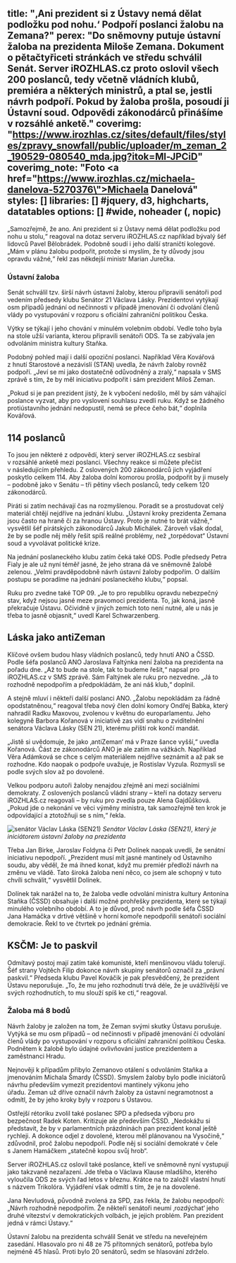 title: "‚Ani prezident si z Ústavy nemá dělat podložku pod nohu.‘ Podpoří poslanci žalobu na Zemana?"
perex: "Do sněmovny putuje ústavní žaloba na prezidenta Miloše Zemana. Dokument o pětačtyřiceti stránkách ve středu schválil Senát. Server iROZHLAS.cz proto oslovil všech 200 poslanců, tedy včetně vládních klubů, premiéra a některých ministrů, a ptal se, jestli návrh podpoří. Pokud by žaloba prošla, posoudí ji Ústavní soud. Odpovědi zákonodárců přinášíme v rozsáhlé anketě."
coverimg: "https://www.irozhlas.cz/sites/default/files/styles/zpravy_snowfall/public/uploader/m_zeman_2_190529-080540_mda.jpg?itok=Ml-JPCiD"
coverimg_note: "Foto <a href=\"https://www.irozhlas.cz/michaela-danelova-5270376\">Michaela Danelová</a>"
styles: []
libraries: [] #jquery, d3, highcharts, datatables
options: [] #wide, noheader (, nopic)
---

„Samozřejmě, že ano. Ani prezident si z Ústavy nemá dělat podložku pod nohu u stolu,“ reagoval na dotaz serveru iROZHLAS.cz například bývalý šéf lidovců Pavel Bělobrádek. Podobně soudí i jeho další straničtí kolegové. „Mám v plánu žalobu podpořit, protože si myslím, že ty důvody jsou opravdu vážné,“ řekl zas někdejší ministr Marian Jurečka.

<right>
<h3>Ústavní žaloba</h3>

<p>Senát schválil tzv. širší návrh ústavní žaloby, kterou připravili senátoři pod vedením předsedy klubu Senátor 21 Václava Lásky. Prezidentovi vytýkají osm případů jednání od nečinnosti v případě jmenování či odvolání členů vlády po vystupování v rozporu s oficiální zahraniční politikou Česka.</p>

<p>Výtky se týkají i jeho chování v minulém volebním období. Vedle toho byla na stole užší varianta, kterou připravili senátoři ODS. Ta se zabývala jen odvoláním ministra kultury Staňka.</p>
</right>

Podobný pohled mají i další opoziční poslanci. Například Věra Kovářová z hnutí Starostové a nezávislí (STAN) uvedla, že návrh žaloby rovněž podpoří. „Jeví se mi jako dostatečně odůvodněný a zralý,“ napsala v SMS zprávě s tím, že by měl iniciativu podpořit i sám prezident Miloš Zeman.

„Pokud si je pan prezident jistý, že k vybočení nedošlo, měl by sám váhající poslance vyzvat, aby pro vyslovení souhlasu zvedli ruku. Když se žádného protiústavního jednání nedopustil, nemá se přece čeho bát,“ doplnila Kovářová.

## 114 poslanců

To jsou jen některé z odpovědí, který server iROZHLAS.cz sesbíral v rozsáhlé anketě mezi poslanci. Všechny reakce si můžete přečíst v následujícím přehledu. Z oslovených 200 zákonodárců jich vyjádření poskytlo celkem 114. Aby žaloba dolní komorou prošla, podpořit by ji musely – podobně jako v Senátu – tři pětiny všech poslanců, tedy celkem 120 zákonodárců.

<wide>
  <div id="anketa-wrapper"></div>
</wide>

Piráti si zatím nechávají čas na rozmyšlenou. Poradit se a prostudovat celý materiál chtějí nejdříve na jednání klubu. „Ústavní kroky prezidenta Zemana jsou často na hraně či za hranou Ústavy. Proto je nutné to brát vážně,“ vysvětlil šéf pirátských zákonodárců Jakub Michálek. Zároveň však dodal, že by se podle něj měly řešit spíš reálné problémy, než „torpédovat“ Ústavní soud a vyvolávat politické krize.

Na jednání poslaneckého klubu zatím čeká také ODS. Podle předsedy Petra Fialy je ale už nyní téměř jasné, že jeho strana dá ve sněmovně žalobě zelenou. „Velmi pravděpodobně návrh ústavní žaloby podpořím. O dalším postupu se poradíme na jednání poslaneckého klubu,“ popsal.

Ruku pro zvedne také TOP 09. „Je to pro republiku opravdu nebezpečný stav, když nejsou jasné meze pravomoci prezidenta. To, jak koná, jasně překračuje Ústavu. Očividně v jiných zemích toto není nutné, ale u nás je třeba to jasně objasnit,“ uvedl Karel Schwarzenberg.

## Láska jako antiZeman

Klíčové ovšem budou hlasy vládních poslanců, tedy hnutí ANO a ČSSD. Podle šéfa poslanců ANO Jaroslava Faltýnka není žaloba na prezidenta na pořadu dne. „Až to bude na stole, tak to budeme řešit,“ napsal pro iROZHLAS.cz v SMS zprávě. Sám Faltýnek ale ruku pro nezvedne. „Já to rozhodně nepodpořím a předpokládám, že ani náš klub,“ doplnil.

A stejně mluví i někteří další poslanci ANO. „Žalobu nepokládám za řádně opodstatněnou,“ reagoval třeba nový člen dolní komory Ondřej Babka, který nahradil Radku Maxovou, zvolenou v květnu do europarlamentu. Jeho kolegyně Barbora Kořanová v iniciativě zas vidí snahu o zviditelnění senátora Václava Lásky (SEN 21), kterému příští rok končí mandát.

„Jistě si uvědomuje, že jako ‚antiZeman‘ má v Praze šance vyšší,“ uvedla Kořanová.
Část ze zákonodárců ANO je ale zatím na vážkách. Například Věra Adámková se chce s celým materiálem nejdříve seznámit a až pak se rozhodne. Kdo naopak o podpoře uvažuje, je Rostislav Vyzula. Rozmyslí se podle svých slov až po dovolené.

Velkou podporu autoři žaloby nenajdou zřejmě ani mezi sociálními demokraty. Z oslovených poslanců vládní strany – kteří na dotazy serveru iROZHLAS.cz reagovali – by ruku pro zvedla pouze Alena Gajdůšková. „Pokud jde o nekonání ve věci výměny ministra, tak samozřejmě ten krok je odpovídající a ztotožňuji se s ním,“ řekla.

![senátor Václav Láska (SEN21)](https://www.irozhlas.cz/sites/default/files/styles/zpravy_fotogalerie_medium/public/uploader/laska_190709-153444_kno.jpg?itok=S4EtKMC5)
_Senátor Václav Láska (SEN21), který je iniciátorem ústavní žaloby na prezidenta_

Třeba Jan Birke, Jaroslav Foldyna či Petr Dolínek naopak uvedli, že senátní iniciativu nepodpoří. „Prezident musí mít jasné mantinely od Ústavního soudu, aby věděl, že má ihned konat, když mu premiér předloží návrh na změnu ve vládě. Tato široká žaloba není něco, co jsem ale schopný v tuto chvíli schválit,“ vysvětlil Dolínek.

Dolínek tak narážel na to, že žaloba vedle odvolání ministra kultury Antonína Staňka (ČSSD) obsahuje i další možné prohřešky prezidenta, které se týkají minulého volebního období. A to je důvod, proč návrh podle šéfa ČSSD Jana Hamáčka v drtivé většině v horní komoře nepodpořili senátoři sociální demokracie. Řekl to ve čtvrtek po jednání grémia.

## KSČM: Je to paskvil

Odmítavý postoj mají zatím také komunisté, kteří menšinovou vládu tolerují. Šéf strany Vojtěch Filip dokonce návrh skupiny senátorů označil za „právní paskvil.“ Předseda klubu Pavel Kováčik je pak přesvědčený, že prezident Ústavu neporušuje. „To, že mu jeho rozhodnutí trvá déle, že je uvážlivější ve svých rozhodnutích, to mu slouží spíš ke cti,“ reagoval.

<left>
<h3>Žaloba má 8 bodů</h3>
<p>Návrh žaloby je založen na tom, že Zeman svými skutky Ústavu porušuje. Vytýká se mu osm případů – od nečinnosti v případě jmenování či odvolání členů vlády po vystupování v rozporu s oficiální zahraniční politikou Česka. Podnětem k žalobě bylo údajné ovlivňování justice prezidentem a zaměstnanci Hradu.</p>

<p>Nejnověji k případům přibylo Zemanovo otálení s odvoláním Staňka a jmenováním Michala Šmardy (ČSSD).
Smyslem žaloby bylo podle iniciátorů návrhu především vymezit prezidentovi mantinely výkonu jeho úřadu. Zeman už dříve označil návrh žaloby za ústavní negramotnost a odmítl, že by jeho kroky byly v rozporu s Ústavou.</p>
</left>

Ostřejší rétoriku zvolil také poslanec SPD a předseda výboru pro bezpečnost Radek Koten. Kritizuje ale především ČSSD. „Nedokážu si představit, že by v parlamentních prázdninách pan prezident konal ještě rychleji. A dokonce odjel z dovolené, kterou měl plánovanou na Vysočině,“ zdůvodnil, proč žalobu nepodpoří. Podle něj si sociální demokraté v čele s Janem Hamáčkem „statečně kopou svůj hrob“.

Server iROZHLAS.cz oslovil také poslance, kteří ve sněmovně nyní vystupují jako takzvaně nezařazení. Jde třeba o Václava Klause mladšího, kterého vyloučila ODS ze svých řad letos v březnu. Krátce na to založil vlastní hnutí s názvem Trikolóra. Vyjádření však odmítl s tím, že je na dovolené.

Jana Nevludová, původně zvolená za SPD, zas řekla, že žalobu nepodpoří: „Návrh rozhodně nepodpořím. Že někteří senátoři neumí ‚rozdýchat‘ jeho druhé vítezství v demokratických volbách, je jejich problém. Pan prezident jedná v rámci Ústavy.“

Ústavní žalobu na prezidenta schválil Senát ve středu na neveřejném zasedání. Hlasovalo pro ni 48 ze 75 přítomných senátorů, potřeba bylo nejméně 45 hlasů. Proti bylo 20 senátorů, sedm se hlasování zdrželo.

